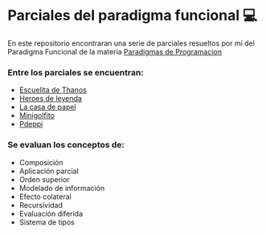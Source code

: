# Parciales del paradigma funcional :computer:

En este repositorio encontraran una serie de parciales resueltos por mí del Paradigma Funcional de la materia [Paradigmas de Programacion](https://www.pdep.com.ar/)

### Entre los parciales se encuentran:
- [Escuelita de Thanos](1)
- [Heroes de leyenda](2)
- [La casa de papel](3)
- [Minigolfito](4)
- [Pdeppi](5)

### Se evaluan los conceptos de:
* Composición
* Aplicación parcial
* Orden superior
* Modelado de información
* Efecto colateral
* Recursividad
* Evaluación diferida
* Sistema de tipos



[1]: https://github.com/mbeorlegui/PracticasHaskell/tree/master/escuelita-de-thanos
[2]: https://github.com/mbeorlegui/PracticasHaskell/tree/master/heroes-de-leyenda
[3]: https://github.com/mbeorlegui/PracticasHaskell/tree/master/la-casa-de-papel
[4]: https://github.com/mbeorlegui/PracticasHaskell/tree/master/minigolfito
[5]: https://github.com/mbeorlegui/PracticasHaskell/tree/master/pdeppi